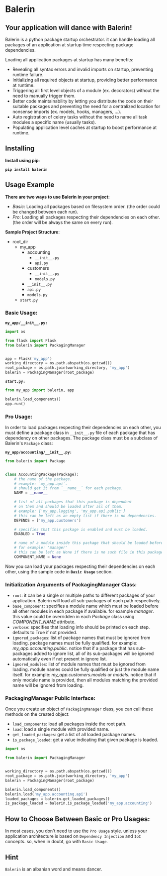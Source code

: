 # Balerin
## Your application will dance with Balerin!

Balerin is a python package startup orchestrator. it can handle loading all
packages of an application at startup time respecting package dependencies.

Loading all application packages at startup has many benefits:

- Revealing all syntax errors and invalid imports on startup, preventing runtime failure.
- Initializing all required objects at startup, providing better performance at runtime.
- Triggering all first level objects of a module (ex. decorators) without the need to 
  manually trigger them.
- Better code maintainability by letting you distribute the code on their suitable 
  packages and preventing the need for a centralized location for nonsense 
  imports (ex. models, hooks, managers, ...).
- Auto registration of celery tasks without the need to name all task modules a 
  specific name (usually tasks).
- Populating application level caches at startup to boost performance at runtime.

## Installing

**Install using pip**:

**`pip install balerin`**

## Usage Example

**There are two ways to use Balerin in your project:**

- *Basic*: Loading all packages based on filesystem order.
  (the order could be changed between each run).
- *Pro*: Loading all packages respecting their dependencies on each other.
  (the order will be always the same on every run).

**Sample Project Structure:**

- root_dir
  - my_app
    - accounting
      - `__init__.py`
      - `api.py`
    - customers
      - `__init__.py`
      - `models.py`
    - `__init__.py`
    - `api.py`
    - `models.py`
  - `start.py`

### Basic Usage:

**`my_app/__init__.py:`**

```python
import os

from flask import Flask
from balerin import PackagingManager


app = Flask('my_app')
working_directory = os.path.abspath(os.getcwd())
root_package = os.path.join(working_directory, 'my_app')
balerin = PackagingManager(root_package)
```

**`start.py:`**

```python
from my_app import balerin, app

balerin.load_components()
app.run()
```

### Pro Usage:

In order to load packages respecting their dependencies on each other, you must define 
a package class in `__init__.py` file of each package that has dependency on other packages.
The package class must be a subclass of Balerin's `Package` class:

**`my_app/accounting/__init__.py:`**

```python
from balerin import Package


class AccountingPackage(Package):
    # the name of the package.
    # example: `my_app.api`.
    # should get it from `__name__` for each package.
    NAME = __name__

    # list of all packages that this package is dependent
    # on them and should be loaded after all of them.
    # example: ['my_app.logging', 'my_app.api.public']
    # this can be left as an empty list if there is no dependencies.
    DEPENDS = ['my_app.customers']

    # specifies that this package is enabled and must be loaded.
    ENABLED = True

    # name of a module inside this package that should be loaded before all other modules.
    # for example: 'manager'
    # this can be left as None if there is no such file in this package needing early loading.
    COMPONENT_NAME = None
```

Now you can load your packages respecting their dependencies on each other, using 
the sample code in **`Basic Usage`** section.

### Initialization Arguments of PackagingManager Class:

- `root`: it can be a single or multiple paths to different packages of your application.
          Balerin will load all sub-packages of each path respectively.
- `base_component`: specifies a module name which must be loaded before all other modules 
                    in each package if available. for example *manager*. this value could be 
                    overridden in each *Package* class using *COMPONENT_NAME* attribute.
- `verbose`: specifies that loading info should be printed on each step.
             defaults to True if not provided.
- `ignored_packages`: list of package names that must be ignored from loading. package names 
                      must be fully qualified. for example: *my_app.accounting.public*. 
                      notice that if a package that has sub-packages added to ignore list, 
                      all of its sub-packages will be ignored automatically even if not 
                      present in ignore list.
- `ignored_modules`: list of module names that must be ignored from loading. 
                     module names could be fully qualified or just the module name itself.
                     for example: *my_app.customers.models* or *models*.
                     notice that if only module name is provided, then all modules matching 
                     the provided name will be ignored from loading.

### PackagingManager Public Interface:

Once you create an object of `PackagingManager` class, you can call 
these methods on the created object:

- `load_components`: load all packages inside the root path.
- `load`: load a single module with provided name.
- `get_loaded_packages`: get a list of all loaded package names.
- `is_package_loaded`: get a value indicating that given package is loaded.

```python
import os

from balerin import PackagingManager


working_directory = os.path.abspath(os.getcwd())
root_package = os.path.join(working_directory, 'my_app')
balerin = PackagingManager(root_package)

balerin.load_components()
balerin.load('my_app.accounting.api')
loaded_packages = balerin.get_loaded_packages()
is_package_loaded = balerin.is_package_loaded('my_app.accounting')
```

## How to Choose Between Basic or Pro Usages:

In most cases, you don't need to use the `Pro Usage` style. unless your application 
architecture is based on `Dependency Injection` and `IoC` concepts. so, when in doubt, go 
with `Basic Usage`.

## Hint

`Balerin` is an albanian word and means dancer.
